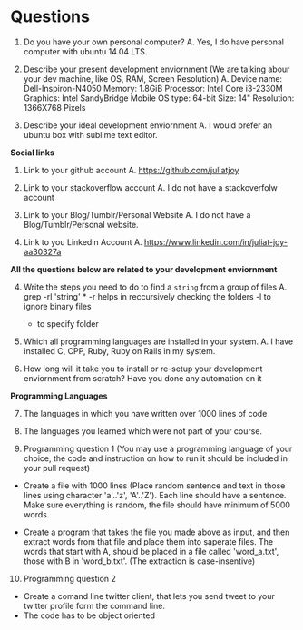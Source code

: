 # Questions

1. Do you have your own personal computer?
A. Yes, I do have personal computer with ubuntu 14.04 LTS.

2. Describe your present development enviornment (We are talking abour your dev machine, like OS, RAM, Screen Resolution)
A. Device name: Dell-Inspiron-N4050
   Memory: 1.8GiB
   Processor: Intel Core i3-2330M 
   Graphics: Intel SandyBridge Mobile
   OS type: 64-bit
   Size: 14"
   Resolution: 1366X768 Pixels

3. Describe your ideal development enviornment
A. I would prefer an ubuntu box with sublime text editor.

**Social links**

1. Link to your github account
A. https://github.com/juliatjoy

2. Link to your stackoverflow account
A. I do not have a stackoverfolw account

3. Link to your Blog/Tumblr/Personal Website
A. I do not have a Blog/Tumblr/Personal website.

4. Link to you Linkedin Account
A. https://www.linkedin.com/in/juliat-joy-aa30327a

**All the questions below are related to your development enviornment**

4. Write the steps you need to do to find a `string` from a group of files
A. grep -rl 'string' *
   -r helps in reccursively checking the folders
   -l to ignore binary files
   * to specify folder

5. Which all programming languages are installed in your system.
A. I have installed C, CPP, Ruby, Ruby on Rails in my system.

6. How long will it take you to install or re-setup your development enviornment from scratch? Have you done any automation on it

**Programming Languages**

7. The languages in which you have written over 1000 lines of code

8. The languages you learned which were not part of your course.

9. Programming question 1 (You may use a programming language of your choice, the code and instruction on how to run it should be included in your pull request)

  * Create a file with 1000 lines (Place random sentence and text in those lines using character 'a'..'z', 'A'..'Z'). Each line should have a sentence. Make sure everything is random, the file should have minimum of 5000 words.

  * Create a program that takes the file you made above as input, and then extract words from that file and place them into saperate files. The words that start with A, should be placed in a file called 'word_a.txt', those with B in 'word_b.txt'. (The extraction is case-insentive)

10. Programming question 2

  * Create a comand line twitter client, that lets you send tweet to your twitter profile form the command line.
  * The code has to be object oriented
